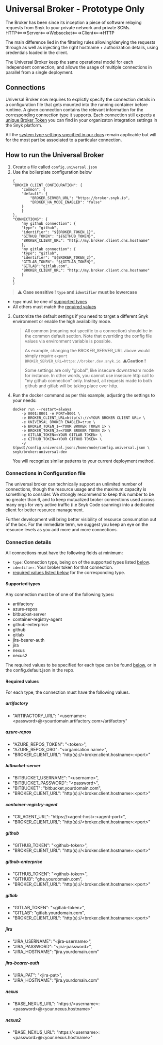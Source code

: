 # Universal Broker - Prototype Only

The Broker has been since its inception a piece of software relaying requests from Snyk to your private network and private SCMs.
HTTP<===>Server<===>Websocket<===>Client<===>HTTP

The main difference lied in the filtering rules allowing/denying the requests through as well as injecting the right hostname + authorization details, using credentials loaded in the client.

The Universal Broker keep the same operational model for each independent connection, and allows the usage of multiple connections in parallel from a single deployment.

## Connections

Universal Broker now requires to explictly specify the connection details in a configuration file that gets mounted into the running container before runtime.
A given connection contains the relevant information for the corresponding connection type it supports.
Each connection still expects a [unique Broker Token](https://docs.snyk.io/enterprise-setup/snyk-broker/prepare-snyk-broker-for-deployment#generate-credentials-in-the-target-application-for-snyk-broker) you can find in your organizaton integration settings in the Snyk platform.

All the [system type settings specified in our docs](https://docs.snyk.io/enterprise-setup/snyk-broker/install-and-configure-snyk-broker/install-and-configure-broker-using-docker#installation-using-docker) remain applicable but will for the most part be associated to a particular connection.

## How to run the Universal Broker
1. Create a file called `config.universal.json`
2. Use the boilerplate configuration below
    ```
    {
    "BROKER_CLIENT_CONFIGURATION": {
        "common": {
        "default": {
            "BROKER_SERVER_URL": "https://broker.snyk.io",
            "BROKER_HA_MODE_ENABLED": "false"
        }
        }
    },
    "CONNECTIONS": {
        "my github connection": {
        "type": "github",
        "identifier": "${BROKER_TOKEN_1}",
        "GITHUB_TOKEN": "${GITHUB_TOKEN}",
        "BROKER_CLIENT_URL": "http://my.broker.client.dns.hostname"
        },
        "my gitlab connection": {
        "type": "gitlab",
        "identifier": "${BROKER_TOKEN_2}",
        "GITLAB_TOKEN": "${GITLAB_TOKEN}",
        "GITLAB":"gitlab.com",
        "BROKER_CLIENT_URL": "http://my.broker.client.dns.hostname"
        }
    }
    }
    ```

> :warning: **Case sensitive ! `type` and `identifier` must be lowercase**
- `type` must be one of [supported types](#supported-types) 
- All others must match the [required values](#required-values)

3. Customize the default settings if you need to target a different Snyk environment or enable the high availability mode.
    > All common (meaning not specific to a connection) should be in the common default section.
    Note that overriding the config file values via environment variable is possible.
    >
    > As example, changing the BROKER_SERVER_URL above would simply require `export BROKER_SERVER_URL=https://broker.dev.snyk.io`.
    > :warning:**Caution !**
    >
    > Some settings are only "global", like insecure downstream mode for instance. In other words, you cannot use insecure http call to "my github connection" only. Instead, all requests made to both github and gitlab will be taking place over http.
4. Run the docker command as per this example, adjusting the settings to your needs:
    ```
    docker run --restart=always 
        -p 8001:8001 -e PORT=8001 \
        -e BROKER_CLIENT_URL=http(s)://<YOUR BROKER CLIENT URL> \
        -e UNIVERSAL_BROKER_ENABLED=true \
        -e BROKER_TOKEN_1=<YOUR BROKER TOKEN 1> \
        -e BROKER_TOKEN_2=<YOUR BROKER TOKEN 2> \
        -e GITLAB_TOKEN=<YOUR GITLAB TOKEN> \
        -e GITHUB_TOKEN=<YOUR GITHUB TOKEN> \
        -v $(pwd)/config.universal.json:/home/node/config.universal.json \
    snyk/broker:universal-dev
    ```
    You will recognize similar patterns to your current deployment method.

### Connections in Configuration file

The universal broker can technically support an unlimited number of connections, though the resource usage and the maximum capacity is something to consider. We strongly recommend to keep this number to be no greater than 6, and to keep mutualized broker connections used across many orgs for very active traffic (i.e Snyk Code scanning) into a dedicated client for better resource management.

Further development will bring better visibility of resource consumption out of the box. For the immediate term, we suggest you keep an eye on the resource levels as you add more and more connections.

### Connection details

All connections must have the following fields at minimum:
- `type`: Connection type, being on of the supported types listed [below](#supported-types).
- `identifier`: Your broker token for that connection.
- [required values listed below](#required-values) for the corresponding type.

#### Supported types

Any connection must be of one of the following types:
- artifactory
- azure-repos
- bitbucket-server
- container-registry-agent
- github-enterprise
- github
- gitlab
- jira-bearer-auth
- jira
- nexus
- nexus2

The required values to be specified for each type can be found [below](#required-values), or in the config.default.json in the repo.

#### Required values

For each type, the connection must have the following values.

##### artifactory
- "ARTIFACTORY_URL": "\<username>:\<password>@<yourdomain.artifactory.com>/artifactory"

##### azure-repos
- "AZURE_REPOS_TOKEN": "\<token>",
- "AZURE_REPOS_ORG": "\<organisation name>",
- "BROKER_CLIENT_URL": "http(s)://<broker.client.hostname>:\<port>"

##### bitbucket-server
- "BITBUCKET_USERNAME": "\<username>",
- "BITBUCKET_PASSWORD": "\<password>",
- "BITBUCKET": "bitbucket.yourdomain.com",
- "BROKER_CLIENT_URL": "http(s)://<broker.client.hostname>:\<port>"

##### container-registry-agent
- "CR_AGENT_URL": "https://\<agent-host>:\<agent-port>",
- "BROKER_CLIENT_URL": "http(s)://<broker.client.hostname>:\<port>"

##### github
- "GITHUB_TOKEN": "\<github-token>",
- "BROKER_CLIENT_URL": "http(s)://<broker.client.hostname>:\<port>"

##### github-enterprise
- "GITHUB_TOKEN": "\<github-token>",
- "GITHUB": "ghe.yourdomain.com",
- "BROKER_CLIENT_URL": "http(s)://<broker.client.hostname>:\<port>"

##### gitlab
- "GITLAB_TOKEN": "\<gitlab-token>",
- "GITLAB": "gitlab.yourdomain.com",
- "BROKER_CLIENT_URL": "http(s)://<broker.client.hostname>:\<port>"

##### jira
- "JIRA_USERNAME": "\<jira-username>",
- "JIRA_PASSWORD": "\<jira-password>",
- "JIRA_HOSTNAME": "jira.yourdomain.com"

##### jira-bearer-auth
- "JIRA_PAT": "\<jira-pat>",
- "JIRA_HOSTNAME": "jira.yourdomain.com"

##### nexus
- "BASE_NEXUS_URL": "https://\<username>:\<password>@<your.nexus.hostname>"

##### nexus2
- "BASE_NEXUS_URL": "https://\<username>:\<password>@<your.nexus.hostname>"